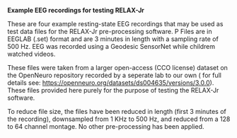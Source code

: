 **Example EEG recordings for testing RELAX-Jr**

These are four example resting-state EEG recordings that may be used as test data files for the RELAX-Jr pre-processing software. P Files are in EEGLAB (.set) format and are 3 minutes in length with a sampling rate of 500 Hz. EEG was recorded using a Geodesic SensorNet while childrem watched videos. 

These files were taken from a larger open-access (CCO license) dataset on the OpenNeuro repository recorded by a seperate lab to our own ( for full details see: https://openneuro.org/datasets/ds004635/versions/3.0.0). These files provided here purely for the purpose of testing the RELAX-Jr software. 

To reduce file size, the files have been reduced in length (first 3 minutes of the recording), downsampled from 1 KHz to 500 Hz, and reduced from a 128 to 64 channel montage. No other pre-processing has been applied. 

